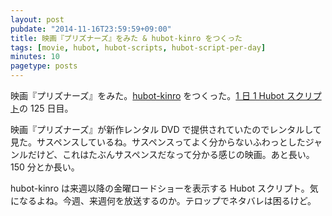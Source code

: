 ```yaml
---
layout: post
pubdate: "2014-11-16T23:59:59+09:00"
title: 映画『プリズナーズ』をみた & hubot-kinro をつくった
tags: [movie, hubot, hubot-scripts, hubot-script-per-day]
minutes: 10
pagetype: posts
---
```

映画『プリズナーズ』をみた。[hubot-kinro][gh:bouzuya/hubot-kinro] をつくった。[1 日 1 Hubot スクリプト][hubot-script-per-day]の 125 日目。

映画『プリズナーズ』が新作レンタル DVD で提供されていたのでレンタルして見た。サスペンスしているね。サスペンスってよく分からないふわっとしたジャンルだけど、これはたぶんサスペンスだなって分かる感じの映画。あと長い。150 分とか長い。

hubot-kinro は来週以降の金曜ロードショーを表示する Hubot スクリプト。気になるよね。今週、来週何を放送するのか。テロップでネタバレは困るけど。

[gh:bouzuya/hubot-kinro]: https://github.com/bouzuya/hubot-kinro
[hubot-script-per-day]: http://blog.bouzuya.net/posts?tags=hubot-script-per-day
